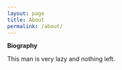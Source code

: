 ```yaml
---
layout: page
title: About
permalink: /about/
---
```


**Biography**

This man is very lazy and nothing left.

 
